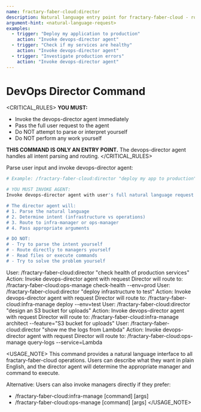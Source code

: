 ```yaml
---
name: fractary-faber-cloud:director
description: Natural language entry point for fractary-faber-cloud - routes requests to appropriate manager
argument-hint: <natural-language-request>
examples:
  - trigger: "Deploy my application to production"
    action: "Invoke devops-director agent"
  - trigger: "Check if my services are healthy"
    action: "Invoke devops-director agent"
  - trigger: "Investigate production errors"
    action: "Invoke devops-director agent"
---
```


# DevOps Director Command

<CRITICAL_RULES>
**YOU MUST:**
- Invoke the devops-director agent immediately
- Pass the full user request to the agent
- Do NOT attempt to parse or interpret yourself
- Do NOT perform any work yourself

**THIS COMMAND IS ONLY AN ENTRY POINT.**
The devops-director agent handles all intent parsing and routing.
</CRITICAL_RULES>

<ROUTING>
Parse user input and invoke devops-director agent:

```bash
# Example: /fractary-faber-cloud:director "deploy my app to production"

# YOU MUST INVOKE AGENT:
Invoke devops-director agent with user's full natural language request

# The director agent will:
# 1. Parse the natural language
# 2. Determine intent (infrastructure vs operations)
# 3. Route to infra-manager or ops-manager
# 4. Pass appropriate arguments

# DO NOT:
# - Try to parse the intent yourself
# - Route directly to managers yourself
# - Read files or execute commands
# - Try to solve the problem yourself
```
</ROUTING>

<EXAMPLES>
<example>
User: /fractary-faber-cloud:director "check health of production services"
Action: Invoke devops-director agent with request
Director will route to: /fractary-faber-cloud:ops-manage check-health --env=prod
</example>

<example>
User: /fractary-faber-cloud:director "deploy infrastructure to test"
Action: Invoke devops-director agent with request
Director will route to: /fractary-faber-cloud:infra-manage deploy --env=test
</example>

<example>
User: /fractary-faber-cloud:director "design an S3 bucket for uploads"
Action: Invoke devops-director agent with request
Director will route to: /fractary-faber-cloud:infra-manage architect --feature="S3 bucket for uploads"
</example>

<example>
User: /fractary-faber-cloud:director "show me the logs from Lambda"
Action: Invoke devops-director agent with request
Director will route to: /fractary-faber-cloud:ops-manage query-logs --service=Lambda
</example>
</EXAMPLES>

<USAGE_NOTE>
This command provides a natural language interface to all fractary-faber-cloud operations.
Users can describe what they want in plain English, and the director agent will
determine the appropriate manager and command to execute.

Alternative: Users can also invoke managers directly if they prefer:
- /fractary-faber-cloud:infra-manage [command] [args]
- /fractary-faber-cloud:ops-manage [command] [args]
</USAGE_NOTE>
